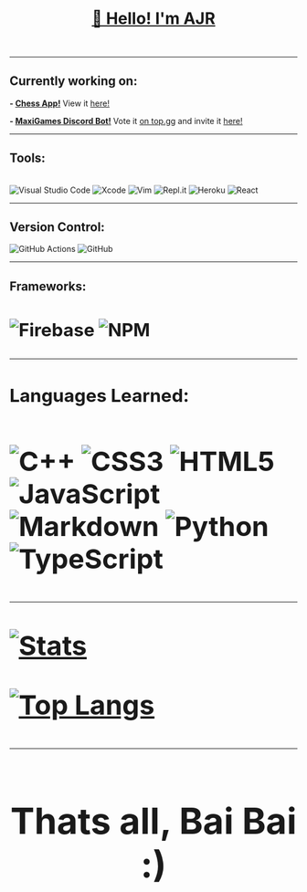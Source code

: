 **<h1 align="center"><u>👋 Hello! I'm AJR</u></h1><br>**

---

**<h2> Currently working on:</h2>**

**- <a href="https://github.com/AJR07/chess">Chess App!</a>** View it <a href ="https://ajr-chess-app.web.app"/> here! </a>

**- <a href="https://github.com/MaxiGames/MaxiGames">MaxiGames Discord Bot!</a>** Vote it <a href="https://top.gg/bot/863419048041381920/vote">on top.gg</a> and invite it <a href="https://discord.com/oauth2/authorize?client_id=863419048041381920&permissions=8&scope=bot%20applications.commands">here!</a>

---


**<h2>Tools:</h2>** <br>
![Visual Studio Code](https://img.shields.io/badge/Visual%20Studio%20Code-0078d7.svg?style=for-the-badge&logo=visual-studio-code&logoColor=white) ![Xcode](https://img.shields.io/badge/Xcode-007ACC?style=for-the-badge&logo=Xcode&logoColor=white) ![Vim](https://img.shields.io/badge/VIM-%2311AB00.svg?style=for-the-badge&logo=vim&logoColor=white)  ![Repl.it](https://img.shields.io/badge/Repl.it-%230D101E.svg?style=for-the-badge&logo=replit&logoColor=white) ![Heroku](https://img.shields.io/badge/heroku-%23430098.svg?style=for-the-badge&logo=heroku&logoColor=white) ![React](https://img.shields.io/badge/react-%2320232a.svg?style=for-the-badge&logo=react&logoColor=%2361DAFB)

---

**<h2>Version Control:</h2>**
![GitHub Actions](https://img.shields.io/badge/githubactions-%232671E5.svg?style=for-the-badge&logo=githubactions&logoColor=white) ![GitHub](https://img.shields.io/badge/github-%23121011.svg?style=for-the-badge&logo=github&logoColor=white)

---

**<h2>Frameworks:<h2>**
![Firebase](https://img.shields.io/badge/firebase-%23039BE5.svg?style=for-the-badge&logo=firebase)
 ![NPM](https://img.shields.io/badge/NPM-%23000000.svg?style=for-the-badge&logo=npm&logoColor=white)

---

**<h2>Languages Learned:<h2>**
![C++](https://img.shields.io/badge/c++-%2300599C.svg?style=for-the-badge&logo=c%2B%2B&logoColor=white) ![CSS3](https://img.shields.io/badge/css3-%231572B6.svg?style=for-the-badge&logo=css3&logoColor=white)
 ![HTML5](https://img.shields.io/badge/html5-%23E34F26.svg?style=for-the-badge&logo=html5&logoColor=white) ![JavaScript](https://img.shields.io/badge/javascript-%23323330.svg?style=for-the-badge&logo=javascript&logoColor=%23F7DF1E) ![Markdown](https://img.shields.io/badge/markdown-%23000000.svg?style=for-the-badge&logo=markdown&logoColor=white) ![Python](https://img.shields.io/badge/python-3670A0?style=for-the-badge&logo=python&logoColor=ffdd54) ![TypeScript](https://img.shields.io/badge/typescript-%23007ACC.svg?style=for-the-badge&logo=typescript&logoColor=white)

---

[![Stats](https://github-readme-stats.vercel.app/api?username=AJR07&show_icons=true&theme=tokyonight&border_radius=10)](https://github.com/anuraghazra/github-readme-stats)

[![Top Langs](https://github-readme-stats.vercel.app/api/top-langs/?username=AJR07&layout=compact&theme=tokyonight&border_radius=10)](https://github.com/anuraghazra/github-readme-stats)

 ---

**<h1><center>Thats all, Bai Bai :)</center></h1>**
